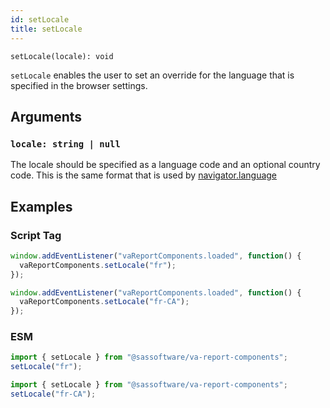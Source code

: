 ```yaml
---
id: setLocale
title: setLocale
---
```


```
setLocale(locale): void
```

`setLocale` enables the user to set an override for the language that is specified in the browser settings.

## Arguments

### `locale: string | null`

The locale should be specified as a language code and an optional country code. This is the same format that is used by [navigator.language](https://developer.mozilla.org/en-US/docs/Web/API/Navigator/language)

## Examples

### Script Tag

```javascript
window.addEventListener("vaReportComponents.loaded", function() {
  vaReportComponents.setLocale("fr");
});
```

```javascript
window.addEventListener("vaReportComponents.loaded", function() {
  vaReportComponents.setLocale("fr-CA");
});
```

### ESM

```javascript
import { setLocale } from "@sassoftware/va-report-components";
setLocale("fr");
```

```javascript
import { setLocale } from "@sassoftware/va-report-components";
setLocale("fr-CA");
```
